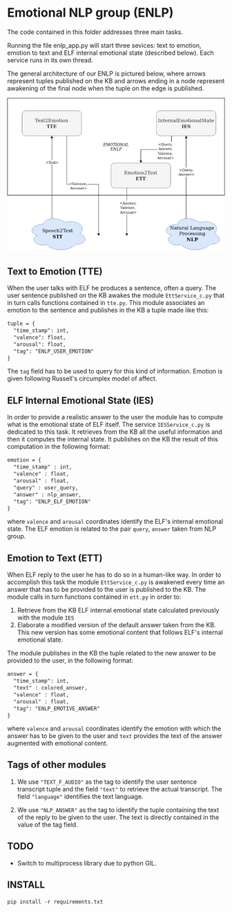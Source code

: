 # Emotional NLP group (ENLP)

The code contained in this folder addresses three main tasks.

Running the file enlp_app.py will start three sevices: text to emotion, emotion to text and ELF internal emotional state (described below).
Each service runs in its own thread.

The general architecture of our ENLP is pictured below, where arrows represent tuples published on the KB and arrows ending in a node represent awakening of the final node when the tuple on the edge is published.

![ENLP architecture](imgs/ENLP_connections.png)


## Text to Emotion (TTE)
When the user talks with ELF he produces a sentence, often a query. The user sentence published on the KB awakes the module `EttService_c.py`  that in turn calls functions contained in `tte.py`. This module associates an emotion to the sentence and publishes in the KB a tuple made like this:

```
tuple = {
  "time_stamp": int,
  "valence": float,
  "arousal": float,
  "tag": "ENLP_USER_EMOTION"
}
```
The `tag` field has to be used to query for this kind of information. Emotion is given following Russell's circumplex model of affect.

## ELF Internal Emotional State (IES)
In order to provide a realistic answer to the user the module has to compute what is the emotional state of ELF itself.
The service `IESService_c.py` is dedicated to this task. It retrieves from the KB all the useful information and then it computes the internal state.
It publishes on the KB the result of this computation in the following format:
```
emotion = {
  "time_stamp" : int,
  "valence" : float,
  "arousal" : float,
  "query" : user_query,
  "answer" : nlp_answer,
  "tag": "ENLP_ELF_EMOTION"
}
```
where `valence` and `arousal` coordinates identify the ELF's internal emotional state. The ELF emotion is related to the pair `query`, `answer` taken from NLP group.

## Emotion to Text (ETT)
When ELF reply to the user he has to do so in a human-like way. In order to accomplish this task the module `EttService_c.py` is awakened every time an answer that has to be provided to the user is published to the KB. The module calls in turn functions contained in `ett.py` in order to:
1. Retrieve from the KB ELF internal emotional state calculated previously with the module `IES`
2. Elaborate a modified version of the default answer taken from the KB. This new version has some emotional content that follows ELF's internal emotional state.

The module publishes in the KB the tuple related to the new answer to be provided to the user, in the following format:

```
answer = {
  "time_stamp": int,
  "text" : colored_answer,
  "valence" : float,
  "arousal" : float,
  "tag": "ENLP_EMOTIVE_ANSWER"
}
```
where `valence` and `arousal` coordinates identify the emotion with which the answer has to be given to the user and `text` provides the text of the answer augmented with emotional content.

## Tags of other modules
1. We use `"TEXT_F_AUDIO"` as the tag to identify the user sentence transcript tuple and the field `"text"` to retrieve the actual transcript. The field `"language"` identifies the text language.

1. We use `"NLP_ANSWER"` as the tag to identify the tuple containing the text of the reply to be given to the user. The text is directly contained in the value of the tag field.

## TODO
 - Switch to multiprocess library due to python GIL.

## INSTALL
`pip install -r requirements.txt`
